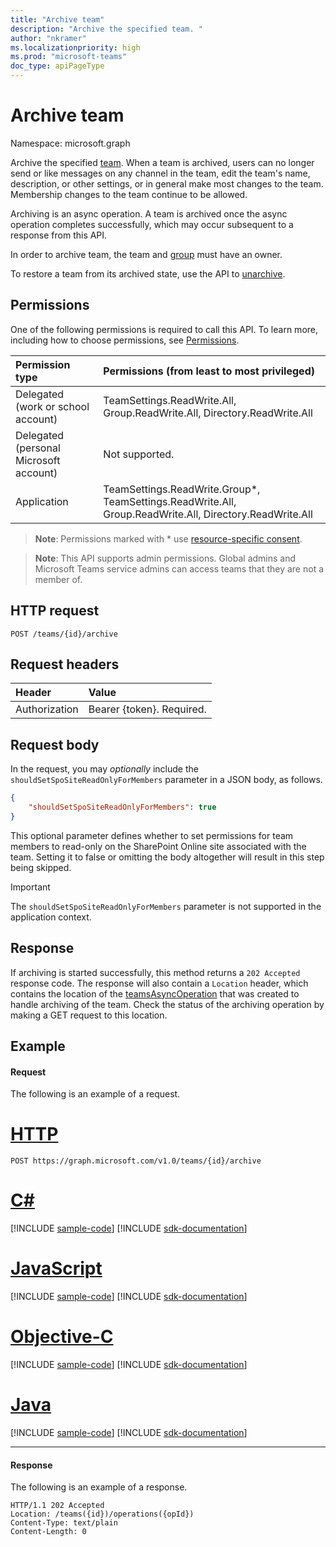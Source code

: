 ```yaml
---
title: "Archive team"
description: "Archive the specified team. "
author: "nkramer"
ms.localizationpriority: high
ms.prod: "microsoft-teams"
doc_type: apiPageType
---
```


# Archive team

Namespace: microsoft.graph

Archive the specified [team](../resources/team.md). 
When a team is archived, users can no longer send or like messages on any channel in the team, edit the team's name, description, or other settings, or in general make most changes to the team.
Membership changes to the team continue to be allowed.

Archiving is an async operation. A team is archived once the async operation completes successfully, which may occur subsequent to a response from this API.

In order to archive team, the team and [group](../resources/group.md) must have an owner.

To restore a team from its archived state, use the API to [unarchive](team-unarchive.md).

## Permissions
One of the following permissions is required to call this API. To learn more, including how to choose permissions, see [Permissions](/graph/permissions-reference).

|Permission type      | Permissions (from least to most privileged)              |
|:--------------------|:---------------------------------------------------------|
|Delegated (work or school account) | TeamSettings.ReadWrite.All, Group.ReadWrite.All, Directory.ReadWrite.All |
|Delegated (personal Microsoft account) | Not supported.    |
|Application | TeamSettings.ReadWrite.Group*, TeamSettings.ReadWrite.All, Group.ReadWrite.All, Directory.ReadWrite.All |

> **Note**: Permissions marked with * use [resource-specific consent]( https://aka.ms/teams-rsc).

> **Note**: This API supports admin permissions. Global admins and Microsoft Teams service admins can access teams that they are not a member of.

## HTTP request
<!-- { "blockType": "ignored" } -->
```http
POST /teams/{id}/archive
```
## Request headers
| Header       | Value |
|:---------------|:--------|
| Authorization  | Bearer {token}. Required.  |

## Request body
In the request, you may _optionally_ include the `shouldSetSpoSiteReadOnlyForMembers` parameter in a JSON body, as follows.
```JSON
{
    "shouldSetSpoSiteReadOnlyForMembers": true
}
```
This optional parameter defines whether to set permissions for team members to read-only on the SharePoint Online site associated with the team. Setting it to false or omitting the body altogether will result in this step being skipped.

>[!IMPORTANT]
>The `shouldSetSpoSiteReadOnlyForMembers` parameter is not supported in the application context.

## Response

If archiving is started successfully, this method returns a `202 Accepted` response code. The response will also contain a `Location` header, which contains the location of the [teamsAsyncOperation](../resources/teamsasyncoperation.md) that was created to handle archiving of the team. Check the status of the archiving operation by making a GET request to this location.

## Example
#### Request
The following is an example of a request.

# [HTTP](#tab/http)
<!-- {
  "blockType": "request",
  "name": "archive_team"
}-->
```http
POST https://graph.microsoft.com/v1.0/teams/{id}/archive
```
# [C#](#tab/csharp)
[!INCLUDE [sample-code](../includes/snippets/csharp/archive-team-csharp-snippets.md)]
[!INCLUDE [sdk-documentation](../includes/snippets/snippets-sdk-documentation-link.md)]

# [JavaScript](#tab/javascript)
[!INCLUDE [sample-code](../includes/snippets/javascript/archive-team-javascript-snippets.md)]
[!INCLUDE [sdk-documentation](../includes/snippets/snippets-sdk-documentation-link.md)]

# [Objective-C](#tab/objc)
[!INCLUDE [sample-code](../includes/snippets/objc/archive-team-objc-snippets.md)]
[!INCLUDE [sdk-documentation](../includes/snippets/snippets-sdk-documentation-link.md)]

# [Java](#tab/java)
[!INCLUDE [sample-code](../includes/snippets/java/archive-team-java-snippets.md)]
[!INCLUDE [sdk-documentation](../includes/snippets/snippets-sdk-documentation-link.md)]

---

#### Response
The following is an example of a response.

<!-- {
  "blockType": "response",
  "name": "archive_team"
}-->
```http
HTTP/1.1 202 Accepted
Location: /teams({id})/operations({opId})
Content-Type: text/plain
Content-Length: 0
```
<!-- uuid: e848414b-4669-4484-ac36-1504c58a3fb8
2015-10-25 14:57:30 UTC -->
<!-- {
  "type": "#page.annotation",
  "description": "Archive team",
  "keywords": "",
  "section": "documentation",
  "tocPath": ""
}-->

